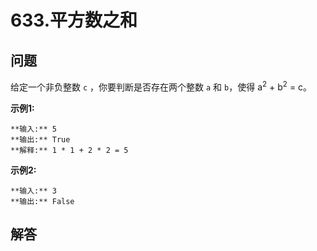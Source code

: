 # 633.平方数之和

## 问题

给定一个非负整数 `c` ，你要判断是否存在两个整数 `a` 和 `b`，使得 a<sup>2</sup> \+ b<sup>2</sup> = c。

**示例1:**

```
**输入:** 5
**输出:** True
**解释:** 1 * 1 + 2 * 2 = 5

```

**示例2:**

```
**输入:** 3
**输出:** False

```



## 解答

